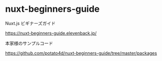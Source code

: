 # nuxt-beginners-guide
Nuxt.js ビギナーズガイド

https://nuxt-beginners-guide.elevenback.jp/

本家様のサンプルコード

https://github.com/potato4d/nuxt-beginners-guide/tree/master/packages